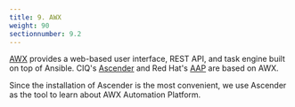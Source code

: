 ```yaml
---
title: 9. AWX
weight: 90
sectionnumber: 9.2
---
```


[AWX](https://github.com/ansible/awx) provides a web-based user interface, REST API, and task engine built on top of Ansible. CIQ's [Ascender](https://ciq.com/products/ascender/) and Red Hat's [AAP](https://www.redhat.com/en/technologies/management/ansible) are based on AWX.

Since the installation of Ascender is the most convenient, we use Ascender as the tool to learn about AWX Automation Platform.
